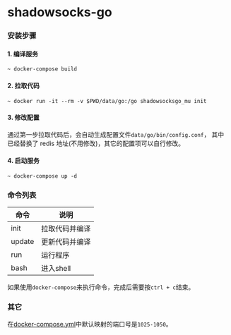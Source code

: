 # shadowsocks-go

### 安装步骤

#### 1. 编译服务

```shell
~ docker-compose build
```

#### 2. 拉取代码

```shell
~ docker run -it --rm -v $PWD/data/go:/go shadowsocksgo_mu init
```

#### 3. 修改配置

通过第一步拉取代码后，会自动生成配置文件`data/go/bin/config.conf`，
其中已经替换了 redis 地址(不用修改)，其它的配置项可以自行修改。

#### 4. 启动服务

```shell
~ docker-compose up -d
```

### 命令列表

命令       | 说明
---------- | ----------
init | 拉取代码并编译
update | 更新代码并编译
run | 运行程序
bash | 进入shell

如果使用`docker-compose`来执行命令，完成后需要按`ctrl + c`结束。

### 其它

在[docker-compose.yml](./docker-compose.yml)中默认映射的端口号是`1025-1050`。
